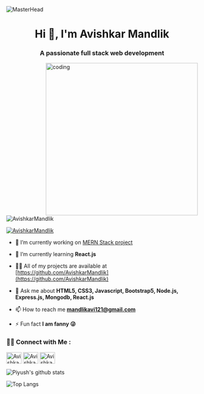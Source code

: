 ![MasterHead](https://gaper.io/wp-content/uploads/2022/02/mern-stack.webp)

<h1 align="center">Hi 👋, I'm Avishkar Mandlik</h1>
<h3 align="center">A passionate full stack web development</h3>

<img align="right" alt="coding" width="400" src="https://user-images.githubusercontent.com/55389276/140866485-8fb1c876-9a8f-4d6a-98dc-08c4981eaf70.gif">

<p align="left"> <img src="https://komarev.com/ghpvc/?username=AvishkarMandlik&label=Profile%20views&color=0e75b6&style=flat" alt="AvishkarMandlik" /> </p>

<p align="left"> <a href="https://twitter.com/AvishkarMandlik" target="blank"><img src="https://img.shields.io/twitter/follow/AvishkarMandlik?logo=twitter&style=for-the-badge" alt="AvishkarMandlik" /></a> </p>

- 🔭 I’m currently working on [MERN Stack project](https://github.com/AvishkarMandlik/NotesWala)
- 🌱 I’m currently learning **React.js**

- 👨‍💻 All of my projects are available at [https://github.com/AvishkarMandlik](https://github.com/AvishkarMandlik)

- 💬 Ask me about **HTML5, CSS3, Javascript, Bootstrap5, Node.js, Express.js, Mongodb, React.js**

- 📫 How to reach me **mandlikavi121@gmail.com**

- ⚡ Fun fact **I am fanny 😜**

<h3> 🤝🏻 Connect with Me :</h3>

<p align="left">
<a href="https://twitter.com/AvishkarMandlik" target="blank"><img align="center" src="https://raw.githubusercontent.com/rahuldkjain/github-profile-readme-generator/master/src/images/icons/Social/twitter.svg" alt="AvishkarMandlik" height="30" width="40" /></a>
<a href="https://linkedin.com/in/avishkar-mandlik-baa357259" target="blank"><img align="center" src="https://raw.githubusercontent.com/rahuldkjain/github-profile-readme-generator/master/src/images/icons/Social/linked-in-alt.svg" alt="AvishkarMandlik" height="30" width="40" /></a>
<a href="https://instagram.com/avishkar_mandlik" target="blank"><img align="center" src="https://raw.githubusercontent.com/rahuldkjain/github-profile-readme-generator/master/src/images/icons/Social/instagram.svg" alt="AvishkarMandlik" height="30" width="40" /></a>
</p>

<!-- GitHUb Stats -->
![Piyush's github stats](https://github-readme-stats.vercel.app/api?username=AvishkarMandlik&theme=tokyonight&show_icons=true&hide=["issues"])

<!-- Most Used Languages -->
![Top Langs](https://github-readme-stats.vercel.app/api/top-langs/?username=AvishkarMandlik&theme=tokyonight&layout=compact)
